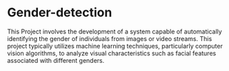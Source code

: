 # Gender-detection
This Project involves the development of a system capable of automatically identifying the gender of individuals from images or video streams. This project typically utilizes machine learning techniques, particularly computer vision algorithms, to analyze visual characteristics such as facial features associated with different genders.
